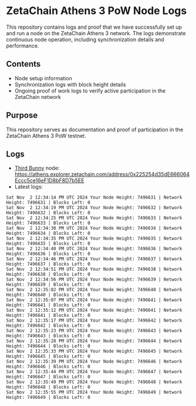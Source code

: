 # ZetaChain Athens 3 PoW Node Logs
This repository contains logs and proof that we have successfully set up and run a node on the ZetaChain Athens 3 network. The logs demonstrate continuous node operation, including synchronization details and performance.

## Contents
- Node setup information
- Synchronization logs with block height details
- Ongoing proof of work logs to verify active participation in the ZetaChain network

## Purpose
This repository serves as documentation and proof of participation in the ZetaChain Athens 3 PoW testnet.

## Logs

- [Third Bunny](https://thirdbunny.xyz/) node: https://athens.explorer.zetachain.com/address/0x225254d35dE666064Eccc5ce16eF1D8bF8D7b5EE
- Latest logs:
```
Sat Nov  2 12:34:14 PM UTC 2024 Your Node Height: 7496631 | Network Height: 7496631 | Blocks Left: 0
Sat Nov  2 12:34:19 PM UTC 2024 Your Node Height: 7496632 | Network Height: 7496632 | Blocks Left: 0
Sat Nov  2 12:34:25 PM UTC 2024 Your Node Height: 7496633 | Network Height: 7496633 | Blocks Left: 0
Sat Nov  2 12:34:30 PM UTC 2024 Your Node Height: 7496634 | Network Height: 7496634 | Blocks Left: 0
Sat Nov  2 12:34:35 PM UTC 2024 Your Node Height: 7496635 | Network Height: 7496635 | Blocks Left: 0
Sat Nov  2 12:34:40 PM UTC 2024 Your Node Height: 7496636 | Network Height: 7496636 | Blocks Left: 0
Sat Nov  2 12:34:46 PM UTC 2024 Your Node Height: 7496637 | Network Height: 7496637 | Blocks Left: 0
Sat Nov  2 12:34:51 PM UTC 2024 Your Node Height: 7496638 | Network Height: 7496638 | Blocks Left: 0
Sat Nov  2 12:34:56 PM UTC 2024 Your Node Height: 7496639 | Network Height: 7496639 | Blocks Left: 0
Sat Nov  2 12:35:02 PM UTC 2024 Your Node Height: 7496640 | Network Height: 7496640 | Blocks Left: 0
Sat Nov  2 12:35:07 PM UTC 2024 Your Node Height: 7496641 | Network Height: 7496641 | Blocks Left: 0
Sat Nov  2 12:35:12 PM UTC 2024 Your Node Height: 7496641 | Network Height: 7496641 | Blocks Left: 0
Sat Nov  2 12:35:17 PM UTC 2024 Your Node Height: 7496642 | Network Height: 7496642 | Blocks Left: 0
Sat Nov  2 12:35:23 PM UTC 2024 Your Node Height: 7496643 | Network Height: 7496643 | Blocks Left: 0
Sat Nov  2 12:35:28 PM UTC 2024 Your Node Height: 7496644 | Network Height: 7496644 | Blocks Left: 0
Sat Nov  2 12:35:33 PM UTC 2024 Your Node Height: 7496645 | Network Height: 7496645 | Blocks Left: 0
Sat Nov  2 12:35:39 PM UTC 2024 Your Node Height: 7496646 | Network Height: 7496646 | Blocks Left: 0
Sat Nov  2 12:35:44 PM UTC 2024 Your Node Height: 7496647 | Network Height: 7496647 | Blocks Left: 0
Sat Nov  2 12:35:49 PM UTC 2024 Your Node Height: 7496648 | Network Height: 7496648 | Blocks Left: 0
Sat Nov  2 12:35:55 PM UTC 2024 Your Node Height: 7496649 | Network Height: 7496649 | Blocks Left: 0
```
